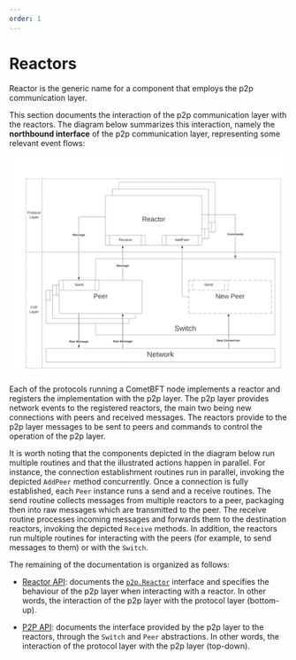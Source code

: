 ```yaml
---
order: 1
---
```


# Reactors

Reactor is the generic name for a component that employs the p2p communication layer.

This section documents the interaction of the p2p communication layer with the
reactors.
The diagram below summarizes this interaction, namely the **northbound interface**
of the p2p communication layer, representing some relevant event flows:

<img src="../images/p2p-reactors.png" style="background-color: white">

Each of the protocols running a CometBFT node implements a reactor and registers
the implementation with the p2p layer.
The p2p layer provides network events to the registered reactors, the main
two being new connections with peers and received messages.
The reactors provide to the p2p layer messages to be sent to
peers and commands to control the operation of the p2p layer.

It is worth noting that the components depicted in the diagram below run
multiple routines and that the illustrated actions happen in parallel.
For instance, the connection establishment routines run in parallel, invoking
the depicted `AddPeer` method concurrently.
Once a connection is fully established, each `Peer` instance runs a send and a
receive routines.
The send routine collects messages from multiple reactors to a peer, packaging
then into raw messages which are transmitted to the peer.
The receive routine processes incoming messages and forwards them to the
destination reactors, invoking the depicted `Receive` methods.
In addition, the reactors run multiple routines for interacting
with the peers (for example, to send messages to them) or with the `Switch`.

The remaining of the documentation is organized as follows:

- [Reactor API](./reactor.md): documents the [`p2p.Reactor`][reactor-interface]
  interface and specifies the behaviour of the p2p layer when interacting with
  a reactor.
  In other words, the interaction of the p2p layer with the protocol layer (bottom-up).

- [P2P API](./p2p-api.md): documents the interface provided by the p2p
  layer to the reactors, through the `Switch` and `Peer` abstractions.
  In other words, the interaction of the protocol layer with the p2p layer (top-down).

[reactor-interface]: ../../../p2p/base_reactor.go
